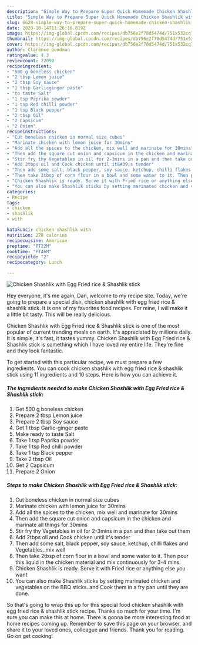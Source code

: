 ```yaml
---
description: "Simple Way to Prepare Super Quick Homemade Chicken Shashlik with Egg Fried rice &amp;amp; Shashlik stick"
title: "Simple Way to Prepare Super Quick Homemade Chicken Shashlik with Egg Fried rice &amp;amp; Shashlik stick"
slug: 6628-simple-way-to-prepare-super-quick-homemade-chicken-shashlik-with-egg-fried-rice-and-amp-shashlik-stick
date: 2020-10-14T11:26:16.819Z
image: https://img-global.cpcdn.com/recipes/db756e2f70d5474d/751x532cq70/chicken-shashlik-with-egg-fried-rice-shashlik-stick-recipe-main-photo.jpg
thumbnail: https://img-global.cpcdn.com/recipes/db756e2f70d5474d/751x532cq70/chicken-shashlik-with-egg-fried-rice-shashlik-stick-recipe-main-photo.jpg
cover: https://img-global.cpcdn.com/recipes/db756e2f70d5474d/751x532cq70/chicken-shashlik-with-egg-fried-rice-shashlik-stick-recipe-main-photo.jpg
author: Clarence Goodman
ratingvalue: 4.3
reviewcount: 22090
recipeingredient:
- "500 g boneless chicken"
- "2 tbsp Lemon juice"
- "2 tbsp Soy sauce"
- "1 tbsp Garlicginger paste"
- "to taste Salt"
- "1 tsp Paprika powder"
- "1 tsp Red chilli powder"
- "1 tsp Black pepper"
- "2 tbsp Oil"
- "2 Capsicum"
- "2 Onion"
recipeinstructions:
- "Cut boneless chicken in normal size cubes"
- "Marinate chicken with lemon juice for 30mins"
- "Add all the spices to the chicken, mix well and marinate for 30mins"
- "Then add the square cut onion and capsicum in the chicken and marinate all things for 30mins"
- "Stir fry thy Vegetables in oil for 2-3mins in a pan and then take out them"
- "Add 2tbps oil and Cook chicken until it&#39;s tender"
- "Then add some salt, black pepper, soy sauce, ketchup, chilli flakes and Vegetables..mix well"
- "Then take 2tbsp of corn flour in a bowl and some water to it. Then pour this liquid in the chicken material and mix continuously for 3-4 mins."
- "Chicken Shashlik is ready. Serve it with Fried rice or anything else you want"
- "You can also make Shashlik sticks by setting marinated chicken and vegetables on the BBQ sticks..and Cook them in a fry pan until they are done."
categories:
- Recipe
tags:
- chicken
- shashlik
- with

katakunci: chicken shashlik with 
nutrition: 278 calories
recipecuisine: American
preptime: "PT22M"
cooktime: "PT46M"
recipeyield: "2"
recipecategory: Lunch

---
```



![Chicken Shashlik with Egg Fried rice &amp; Shashlik stick](https://img-global.cpcdn.com/recipes/db756e2f70d5474d/751x532cq70/chicken-shashlik-with-egg-fried-rice-shashlik-stick-recipe-main-photo.jpg)

Hey everyone, it's me again, Dan, welcome to my recipe site. Today, we're going to prepare a special dish, chicken shashlik with egg fried rice &amp; shashlik stick. It is one of my favorites food recipes. For mine, I will make it a little bit tasty. This will be really delicious.



Chicken Shashlik with Egg Fried rice &amp; Shashlik stick is one of the most popular of current trending meals on earth. It's appreciated by millions daily. It is simple, it's fast, it tastes yummy. Chicken Shashlik with Egg Fried rice &amp; Shashlik stick is something which I have loved my entire life. They're fine and they look fantastic.


To get started with this particular recipe, we must prepare a few ingredients. You can cook chicken shashlik with egg fried rice &amp; shashlik stick using 11 ingredients and 10 steps. Here is how you can achieve it.

<!--inarticleads1-->

##### The ingredients needed to make Chicken Shashlik with Egg Fried rice &amp; Shashlik stick:

1. Get 500 g boneless chicken
1. Prepare 2 tbsp Lemon juice
1. Prepare 2 tbsp Soy sauce
1. Get 1 tbsp Garlic-ginger paste
1. Make ready to taste Salt
1. Take 1 tsp Paprika powder
1. Take 1 tsp Red chilli powder
1. Take 1 tsp Black pepper
1. Take 2 tbsp Oil
1. Get 2 Capsicum
1. Prepare 2 Onion




<!--inarticleads2-->

##### Steps to make Chicken Shashlik with Egg Fried rice &amp; Shashlik stick:

1. Cut boneless chicken in normal size cubes
1. Marinate chicken with lemon juice for 30mins
1. Add all the spices to the chicken, mix well and marinate for 30mins
1. Then add the square cut onion and capsicum in the chicken and marinate all things for 30mins
1. Stir fry thy Vegetables in oil for 2-3mins in a pan and then take out them
1. Add 2tbps oil and Cook chicken until it&#39;s tender
1. Then add some salt, black pepper, soy sauce, ketchup, chilli flakes and Vegetables..mix well
1. Then take 2tbsp of corn flour in a bowl and some water to it. Then pour this liquid in the chicken material and mix continuously for 3-4 mins.
1. Chicken Shashlik is ready. Serve it with Fried rice or anything else you want
1. You can also make Shashlik sticks by setting marinated chicken and vegetables on the BBQ sticks..and Cook them in a fry pan until they are done.




So that's going to wrap this up for this special food chicken shashlik with egg fried rice &amp; shashlik stick recipe. Thanks so much for your time. I'm sure you can make this at home. There is gonna be more interesting food at home recipes coming up. Remember to save this page on your browser, and share it to your loved ones, colleague and friends. Thank you for reading. Go on get cooking!
